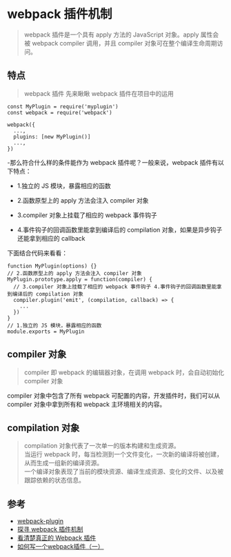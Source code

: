 # webpack 插件机制

>webpack 插件是一个具有 apply 方法的 JavaScript 对象。apply 属性会被 webpack compiler 调用，并且 compiler 对象可在整个编译生命周期访问。


## 特点
>webpack 插件
先来瞅瞅 webpack 插件在项目中的运用
```
const MyPlugin = require('myplugin')
const webpack = require('webpack')

webpack({
  ...,
  plugins: [new MyPlugin()]
  ...,
})
```

-那么符合什么样的条件能作为 webpack 插件呢？一般来说，webpack 插件有以下特点：

- 1.独立的 JS 模块，暴露相应的函数

- 2.函数原型上的 apply 方法会注入 compiler 对象

- 3.compiler 对象上挂载了相应的 webpack 事件钩子

- 4.事件钩子的回调函数里能拿到编译后的 compilation 对象，如果是异步钩子还能拿到相应的 callback

下面结合代码来看看：
```
function MyPlugin(options) {}
// 2.函数原型上的 apply 方法会注入 compiler 对象
MyPlugin.prototype.apply = function(compiler) {
  // 3.compiler 对象上挂载了相应的 webpack 事件钩子 4.事件钩子的回调函数里能拿到编译后的 compilation 对象
  compiler.plugin('emit', (compilation, callback) => {
    ...
  })
}
// 1.独立的 JS 模块，暴露相应的函数
module.exports = MyPlugin
```


## compiler 对象
>compiler 即 webpack 的编辑器对象，在调用 webpack 时，会自动初始化 compiler 对象

compiler 对象中包含了所有 webpack 可配置的内容，开发插件时，我们可以从 compiler 对象中拿到所有和 webpack 主环境相关的内容。



## compilation 对象
>compilation 对象代表了一次单一的版本构建和生成资源。  
当运行 webpack 时，每当检测到一个文件变化，一次新的编译将被创建，从而生成一组新的编译资源。  
一个编译对象表现了当前的模块资源、编译生成资源、变化的文件、以及被跟踪依赖的状态信息。











## 参考
- [webpack-plugin](https://webpack.docschina.org/concepts/plugins/#%E5%89%96%E6%9E%90)
- [探寻 webpack 插件机制](https://www.cnblogs.com/MuYunyun/p/8875908.html)
- [看清楚真正的 Webpack 插件](https://zoumiaojiang.com/article/what-is-real-webpack-plugin/#compiler)
- [如何写一个webpack插件（一）](https://github.com/lcxfs1991/blog/issues/1)
